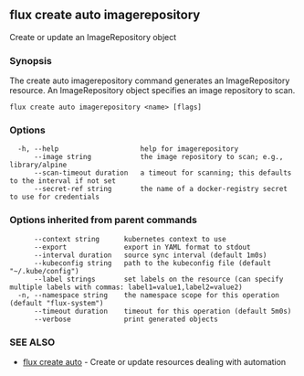 ## flux create auto imagerepository

Create or update an ImageRepository object

### Synopsis

The create auto imagerepository command generates an ImageRepository resource.
An ImageRepository object specifies an image repository to scan.

```
flux create auto imagerepository <name> [flags]
```

### Options

```
  -h, --help                    help for imagerepository
      --image string            the image repository to scan; e.g., library/alpine
      --scan-timeout duration   a timeout for scanning; this defaults to the interval if not set
      --secret-ref string       the name of a docker-registry secret to use for credentials
```

### Options inherited from parent commands

```
      --context string      kubernetes context to use
      --export              export in YAML format to stdout
      --interval duration   source sync interval (default 1m0s)
      --kubeconfig string   path to the kubeconfig file (default "~/.kube/config")
      --label strings       set labels on the resource (can specify multiple labels with commas: label1=value1,label2=value2)
  -n, --namespace string    the namespace scope for this operation (default "flux-system")
      --timeout duration    timeout for this operation (default 5m0s)
      --verbose             print generated objects
```

### SEE ALSO

* [flux create auto](flux_create_auto.md)	 - Create or update resources dealing with automation

